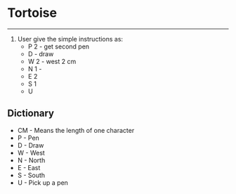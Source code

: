 #  Tortoise
---
1. User give the simple instructions as:
    * P 2 - get second pen 
    * D - draw
    * W 2 - west 2 cm 
    * N 1 - 
    * E 2
    * S 1
    * U
    
## Dictionary
* CM - Means the length of one character
* P - Pen
* D - Draw
* W - West
* N - North
* E - East
* S - South
* U - Pick up a pen

